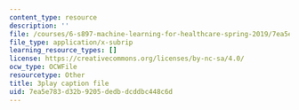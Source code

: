 ```yaml
---
content_type: resource
description: ''
file: /courses/6-s897-machine-learning-for-healthcare-spring-2019/7ea5e783d32b9205dedbdcddbc448c6d_ZQu2B3GyI_k.srt
file_type: application/x-subrip
learning_resource_types: []
license: https://creativecommons.org/licenses/by-nc-sa/4.0/
ocw_type: OCWFile
resourcetype: Other
title: 3play caption file
uid: 7ea5e783-d32b-9205-dedb-dcddbc448c6d
---
```

